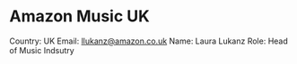 # Amazon Music UK

Country: UK
Email: llukanz@amazon.co.uk
Name: Laura Lukanz
Role: Head of Music Indsutry